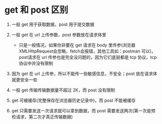 # get 和 post 区别

1. 一般 get 用于获取数据，post 用于提交数据

2. 一般 get 在 url 上传参数，post 参数放在请求体里
    - 只是一般情况，如果你非要在 get 请求在 body 里传参(浏览器XMLHttpRequest会忽略，fetch会报错，其他工具如：postman 可以)，post请求在 url 传参也是完全没问题的，因为它们底层都是 tcp 协议，tcp协议中并没有限制

3. 因为 get 在 url 上传参，所以不能传一些敏感信息，不安全；post 放在请求体就更安全一些

4. 一般 get 传输传输数据量不超过 2K，而 post 没有限制

5. get 可被缓存(完整保存在浏览器历史记录中)，而 post 不能被缓存

6. get 只需要发送一次请求就可以拿到数据，而 post 需要发送两次(第一次是预检请求，第二次才真正传输数据)
